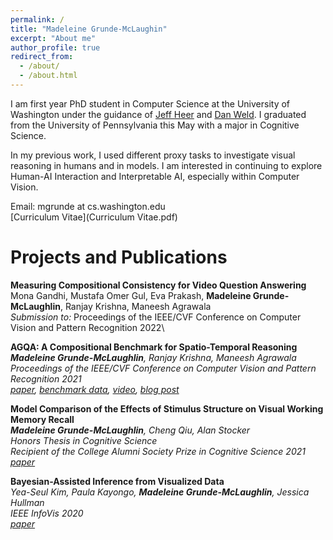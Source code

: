 ```yaml
---
permalink: /
title: "Madeleine Grunde-McLaughin"
excerpt: "About me"
author_profile: true
redirect_from: 
  - /about/
  - /about.html
---
```


I am first year PhD student in Computer Science at the University of Washington under the guidance of [Jeff Heer](https://homes.cs.washington.edu/~jheer/) and [Dan Weld](https://www.cs.washington.edu/people/faculty/weld). I graduated from the University of Pennsylvania this May with a major in Cognitive Science. 

In my previous work, I used different proxy tasks to investigate visual reasoning in humans and in models. I am interested in continuing to explore Human-AI Interaction and Interpretable AI, especially within Computer Vision. 

Email: mgrunde at cs.washington.edu\
[Curriculum Vitae](Curriculum Vitae.pdf)



Projects and Publications
======

**Measuring Compositional Consistency for Video Question Answering** \
Mona Gandhi, Mustafa Omer Gul, Eva Prakash, **Madeleine Grunde-McLaughlin**, Ranjay Krishna, Maneesh Agrawala\
*Submission to:* Proceedings of the IEEE/CVF Conference on Computer Vision and Pattern Recognition 2022\

**AGQA: A Compositional Benchmark for Spatio-Temporal Reasoning** \
***Madeleine Grunde-McLaughlin**, Ranjay Krishna, Maneesh Agrawala\
Proceedings of the IEEE/CVF Conference on Computer Vision and Pattern Recognition 2021\
[paper](https://arxiv.org/pdf/2103.16002.pdf), [benchmark data](https://cs.stanford.edu/people/ranjaykrishna/agqa/), [video](https://www.youtube.com/watch?v=6Rw1QF9Hono), [blog post](http://ai.stanford.edu/blog/agqa/)*

**Model Comparison of the Effects of Stimulus Structure on Visual Working Memory Recall**\
***Madeleine Grunde-McLaughlin**, Cheng Qiu, Alan Stocker \
Honors Thesis in Cognitive Science\
Recipient of the College Alumni Society Prize in Cognitive Science 2021\
[paper](Thesis.pdf)*

**Bayesian-Assisted Inference from Visualized Data**\
*Yea-Seul Kim, Paula Kayongo, **Madeleine Grunde-McLaughlin**, Jessica Hullman\
IEEE InfoVis 2020\
[paper](https://arxiv.org/pdf/2008.00142.pdf)*



